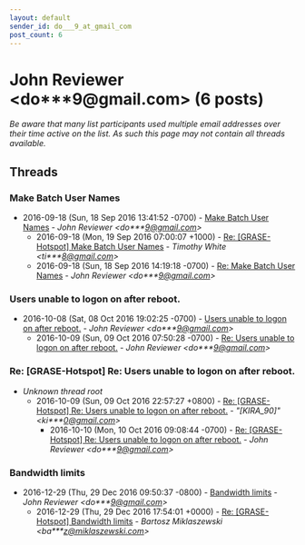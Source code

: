 ```yaml
---
layout: default
sender_id: do___9_at_gmail_com
post_count: 6
---
```


# John Reviewer <do***9<span>@</span>gmail.com> (6 posts)

_Be aware that many list participants used multiple email addresses over their time active on the list. As such this page may not contain all threads available._

## Threads

### Make Batch User Names
+ 2016-09-18 (Sun, 18 Sep 2016 13:41:52 -0700) - [Make Batch User Names](/archive/2016/09/95a13c4b8df3cd60a1eeb4ee130088a44dccf17a6f8871d5f024f8206cb78559) - _John Reviewer \<do***9@gmail.com\>_
  + 2016-09-18 (Mon, 19 Sep 2016 07:00:07 +1000) - [Re: [GRASE-Hotspot] Make Batch User Names](/archive/2016/09/d657c25853117a3302128a4b7b704549ff3712240cc400ccdff738e2ccde5615) - _Timothy White \<ti***8@gmail.com\>_
  + 2016-09-18 (Sun, 18 Sep 2016 14:19:18 -0700) - [Re: Make Batch User Names](/archive/2016/09/2d9305ba5fa43b0834e4369ae540fd709d7140d1cc7cf84def0977442a73203b) - _John Reviewer \<do***9@gmail.com\>_

### Users unable to logon on after reboot.
+ 2016-10-08 (Sat, 08 Oct 2016 19:02:25 -0700) - [Users unable to logon on after reboot.](/archive/2016/10/a8aa606073be89e43e6d873d9e6750f1bc928f95a643e35dfbbb2c4312b978e1) - _John Reviewer \<do***9@gmail.com\>_
  + 2016-10-09 (Sun, 09 Oct 2016 07:50:28 -0700) - [Re: Users unable to logon on after reboot.](/archive/2016/10/cb35bef697dcd994824be5c19c9286e51b1ae4e8dbc41a983574ff2cc537a778) - _John Reviewer \<do***9@gmail.com\>_

### Re: [GRASE-Hotspot] Re: Users unable to logon on after reboot.
+ _Unknown thread root_
  + 2016-10-09 (Sun, 09 Oct 2016 22:57:27 +0800) - [Re: [GRASE-Hotspot] Re: Users unable to logon on after reboot.](/archive/2016/10/488881b8c9920e020ff7251e6f559669ab6d8b2616a7f56780002c4850e16980) - _"[KIRA_90]" \<ki***0@gmail.com\>_
    + 2016-10-10 (Mon, 10 Oct 2016 09:08:44 -0700) - [Re: [GRASE-Hotspot] Re: Users unable to logon on after reboot.](/archive/2016/10/7aaaf14901fcd78f69d4c4defccb62db1e391825460fe22ab53b13485e8976cc) - _John Reviewer \<do***9@gmail.com\>_

### Bandwidth limits
+ 2016-12-29 (Thu, 29 Dec 2016 09:50:37 -0800) - [Bandwidth limits](/archive/2016/12/4a69ad94321fac959a78e254419a513a55fa76b79187e5e0d646f83ad777cf9d) - _John Reviewer \<do***9@gmail.com\>_
  + 2016-12-29 (Thu, 29 Dec 2016 17:54:01 +0000) - [Re: [GRASE-Hotspot] Bandwidth limits](/archive/2016/12/78ebdbd2cd9d7dba7be4837d05901b382193eb6908643e394ae47f9fbd41a793) - _Bartosz Miklaszewski \<ba***z@miklaszewski.com\>_

